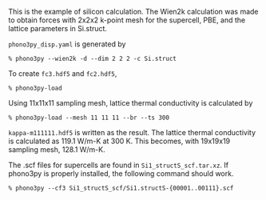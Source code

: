 This is the example of silicon calculation. The Wien2k calculation was made to
obtain forces with 2x2x2 k-point mesh for the supercell, PBE, and the lattice
parameters in Si.struct.

`phono3py_disp.yaml` is generated by

```
% phono3py --wien2k -d --dim 2 2 2 -c Si.struct
```

To create `fc3.hdf5` and `fc2.hdf5`,

```
% phono3py-load
```

Using 11x11x11 sampling mesh, lattice thermal conductivity is calculated by

```
% phono3py-load --mesh 11 11 11 --br --ts 300
```

`kappa-m111111.hdf5` is written as the result. The lattice thermal conductivity
is calculated as 119.1 W/m-K at 300 K. This becomes, with 19x19x19 sampling
mesh, 128.1 W/m-K.

The .scf files for supercells are found in `Si1_structS_scf.tar.xz`. If phono3py
is properly installed, the following command should work.

```
% phono3py --cf3 Si1_structS_scf/Si1.structS-{00001..00111}.scf
```
